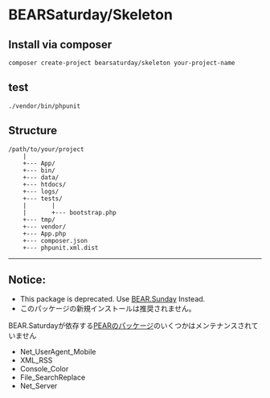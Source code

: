# BEARSaturday/Skeleton

## Install via composer

```
composer create-project bearsaturday/skeleton your-project-name
```

## test

```
./vendor/bin/phpunit
```

## Structure

    /path/to/your/project
        |
        +--- App/
        +--- bin/
        +--- data/
        +--- htdocs/
        +--- logs/
        +--- tests/
        |       |
        |       +--- bootstrap.php
        +--- tmp/
        +--- vendor/
        +--- App.php
        +--- composer.json
        +--- phpunit.xml.dist
---

## Notice:
 
 * This package is deprecated. Use [BEAR.Sunday](https://bearsunday.github.io/) Instead.
 * このパッケージの新規インストールは推奨されません。

BEAR.Saturdayが依存する[PEARのパッケージ](https://pear.php.net/packages.php)のいくつかはメンテナンスされていません
 
 * Net_UserAgent_Mobile
 * XML_RSS
 * Console_Color
 * File_SearchReplace
 * Net_Server
